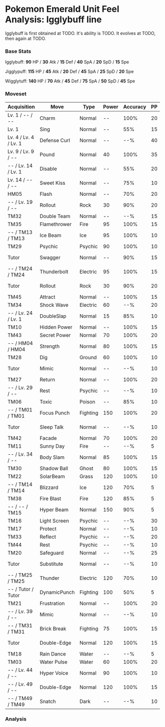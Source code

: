 # Pokemon Emerald Unit Feel Analysis: Igglybuff line

Igglybuff is first obtained at TODO. It's ability is TODO. It evolves at TODO, then again at TODO.

### Base Stats

Igglybuff: **90** HP / **30** Atk / **15** Def / **40** SpA / **20** SpD / **15** Spe

Jigglypuff: **115** HP / **45** Atk / **20** Def / **45** SpA / **25** SpD / **20** Spe

Wigglytuff: **140** HP / **70** Atk / **45** Def / **75** SpA / **50** SpD / **45** Spe

### Moveset

|Acquisition          |Move        |Type    |Power|Accuracy|PP |Notes                    |
|---                  |---         |---     |---  |---     |---|---                      |
|Lv. 1 / -- / --      |Charm       |Normal  |--   |100%    |20 |                         |
|Lv. 1                |Sing        |Normal  |--   |55%     |15 |                         |
|Lv. 4 / Lv. 4 / Lv. 1|Defense Curl|Normal  |--   |--%     |40 |                         |
|Lv. 9 / Lv. 9 / --   |Pound       |Normal  |40   |100%    |35 |                         |
|-- / Lv. 14 / Lv. 1  |Disable     |Normal  |--   |55%     |20 |                         |
|Lv. 14 / -- / --     |Sweet Kiss  |Normal  |--   |75%     |10 |                         |
|HM05                 |Flash       |Normal  |--   |70%     |20 |                         |
|-- / Lv. 19 / --     |Rollout     |Rock    |30   |90%     |20 |                         |
|TM32                 |Double Team |Normal  |--   |--%     |15 |                         |
|TM35                 |Flamethrower|Fire    |95   |100%    |15 |                         |
|-- / TM13 / TM13     |Ice Beam    |Ice     |95   |100%    |10 |                         |
|TM29                 |Psychic     |Psychic |90   |100%    |10 |                         |
|Tutor                |Swagger     |Normal  |--   |90%     |15 |Emerald only             |
|-- / TM24 / TM24     |Thunderbolt |Electric|95   |100%    |15 |                         |
|Tutor                |Rollout     |Rock    |30   |90%     |20 |Emerald only             |
|TM45                 |Attract     |Normal  |--   |100%    |15 |                         |
|TM34                 |Shock Wave  |Electric|60   |--%     |20 |                         |
|-- / Lv. 24 / Lv. 1  |DoubleSlap  |Normal  |15   |85%     |10 |                         |
|TM10                 |Hidden Power|Normal  |--   |100%    |15 |                         |
|TM43                 |Secret Power|Normal  |70   |100%    |20 |                         |
|-- / HM04 / HM04     |Strength    |Normal  |80   |100%    |15 |                         |
|TM28                 |Dig         |Ground  |60   |100%    |10 |                         |
|Tutor                |Mimic       |Normal  |--   |--%     |10 |Emerald only             |
|TM27                 |Return      |Normal  |--   |100%    |20 |                         |
|-- / Lv. 29 / --     |Rest        |Psychic |--   |--%     |10 |                         |
|TM06                 |Toxic       |Poison  |--   |85%     |10 |                         |
|-- / TM01 / TM01     |Focus Punch |Fighting|150  |100%    |20 |                         |
|Tutor                |Sleep Talk  |Normal  |--   |--%     |10 |Emerald only             |
|TM42                 |Facade      |Normal  |70   |100%    |20 |                         |
|TM11                 |Sunny Day   |Fire    |--   |--%     |5  |                         |
|-- / Lv. 34 / --     |Body Slam   |Normal  |85   |100%    |15 |                         |
|TM30                 |Shadow Ball |Ghost   |80   |100%    |15 |                         |
|TM22                 |SolarBeam   |Grass   |120  |100%    |10 |                         |
|-- / TM14 / TM14     |Blizzard    |Ice     |120  |70%     |5  |                         |
|TM38                 |Fire Blast  |Fire    |120  |85%     |5  |                         |
|-- / -- / TM15       |Hyper Beam  |Normal  |150  |90%     |5  |                         |
|TM16                 |Light Screen|Psychic |--   |--%     |30 |                         |
|TM17                 |Protect     |Normal  |--   |--%     |10 |                         |
|TM33                 |Reflect     |Psychic |--   |--%     |20 |                         |
|TM44                 |Rest        |Psychic |--   |--%     |10 |                         |
|TM20                 |Safeguard   |Normal  |--   |--%     |25 |                         |
|Tutor                |Substitute  |Normal  |--   |--%     |10 |Emerald only             |
|-- / TM25 / TM25     |Thunder     |Electric|120  |70%     |10 |                         |
|-- / Tutor / Tutor   |DynamicPunch|Fighting|100  |50%     |5  |Emerald only             |
|TM21                 |Frustration |Normal  |--   |100%    |20 |                         |
|-- / Lv. 39 / --     |Mimic       |Normal  |--   |--%     |10 |                         |
|-- / TM31 / TM31     |Brick Break |Fighting|75   |100%    |15 |                         |
|Tutor                |Double-Edge |Normal  |120  |100%    |15 |Emerald only             |
|TM18                 |Rain Dance  |Water   |--   |--%     |5  |                         |
|TM03                 |Water Pulse |Water   |60   |100%    |20 |                         |
|-- / Lv. 44 / --     |Hyper Voice |Normal  |90   |100%    |10 |                         |
|-- / Lv. 49 / --     |Double-Edge |Normal  |120  |100%    |15 |                         |
|-- / TM49 / TM49     |Snatch      |Dark    |--   |--%     |10 |                         |

### Analysis